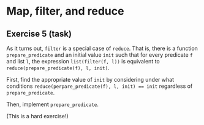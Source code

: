# Map, filter, and reduce

## Exercise 5 (task)

As it turns out, `filter` is a special case of `reduce`. That is, there is a function `prepare_predicate` and an
initial value `init` such that for every predicate `f` and list `l`, the expression `list(filter(f, l))` is equivalent
to `reduce(prepare_predicate(f), l, init)`.

First, find the appropriate value of `init` by considering under what conditions
`reduce(perpare_predicate(f), l, init) == init` regardless of `prepare_predicate`.

Then, implement `prepare_predicate`.

(This is a hard exercise!)
